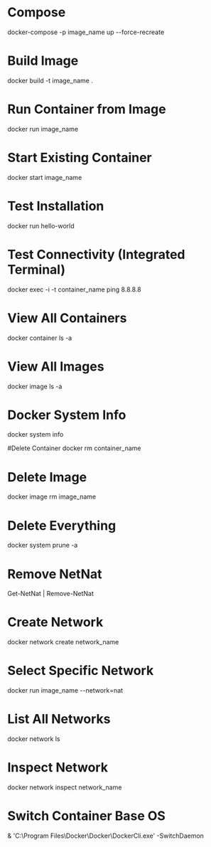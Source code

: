 # Compose
docker-compose -p image_name up --force-recreate

# Build Image
docker build -t image_name .

# Run Container from Image
docker run image_name

# Start Existing Container
docker start image_name

# Test Installation
docker run hello-world

# Test Connectivity (Integrated Terminal)
docker exec -i -t container_name ping 8.8.8.8

# View All Containers
docker container ls -a

# View All Images
docker image ls -a

# Docker System Info
docker system info

#Delete Container 
docker rm container_name

# Delete Image
docker image rm image_name

# Delete Everything 
docker system prune -a

# Remove NetNat
Get-NetNat | Remove-NetNat

# Create Network
docker network create network_name

# Select Specific Network
docker run image_name --network=nat

# List All Networks
docker network ls 

# Inspect Network
docker network inspect network_name

# Switch Container Base OS
& 'C:\Program Files\Docker\Docker\DockerCli.exe' -SwitchDaemon
